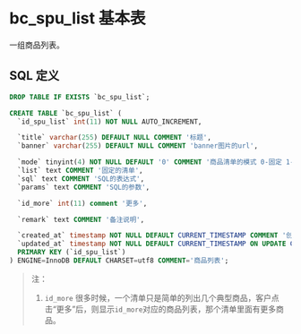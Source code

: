 # bc_spu_list 基本表

一组商品列表。

## SQL 定义

```sql
DROP TABLE IF EXISTS `bc_spu_list`;

CREATE TABLE `bc_spu_list` (
  `id_spu_list` int(11) NOT NULL AUTO_INCREMENT,

  `title` varchar(255) DEFAULT NULL COMMENT '标题',
  `banner` varchar(255) DEFAULT NULL COMMENT 'banner图片的url',

  `mode` tinyint(4) NOT NULL DEFAULT '0' COMMENT '商品清单的模式 0-固定 1-SQL',
  `list` text COMMENT '固定的清单',
  `sql` text COMMENT 'SQL的表达式',
  `params` text COMMENT 'SQL的参数',

  `id_more` int(11) comment '更多',

  `remark` text COMMENT '备注说明',

  `created_at` timestamp NOT NULL DEFAULT CURRENT_TIMESTAMP COMMENT '创建时间',
  `updated_at` timestamp NOT NULL DEFAULT CURRENT_TIMESTAMP ON UPDATE CURRENT_TIMESTAMP COMMENT '更新时间',
  PRIMARY KEY (`id_spu_list`)
) ENGINE=InnoDB DEFAULT CHARSET=utf8 COMMENT='商品列表';
```

> 注：
> 1. `id_more` 很多时候，一个清单只是简单的列出几个典型商品，客户点击“更多”后，则显示`id_more`对应的商品列表，那个清单里面有更多商品。
